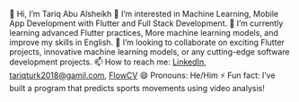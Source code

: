 👋 Hi, I’m Tariq Abu Alsheikh
👀 I’m interested in Machine Learning, Mobile App Development with Flutter and Full Stack Development.
🌱 I’m currently learning advanced Flutter practices, More machine learning models, and improve my skills in English.
💞️ I’m looking to collaborate on exciting Flutter projects, innovative machine learning models, or any cutting-edge software development projects.
📫 How to reach me: [LinkedIn](https://www.linkedin.com/in/tariq-ahmad-668667233/), tariqturk2018@gamil.com, [FlowCV](https://flowcv.me/tariq-ahmad)
😄 Pronouns: He/Him
⚡ Fun fact: I’ve built a program that predicts sports movements using video analysis!

<!---
Tariq-Ahmad-99/Tariq-Ahmad-99 is a ✨ special ✨ repository because its `README.md` (this file) appears on your GitHub profile.
You can click the Preview link to take a look at your changes.
--->
